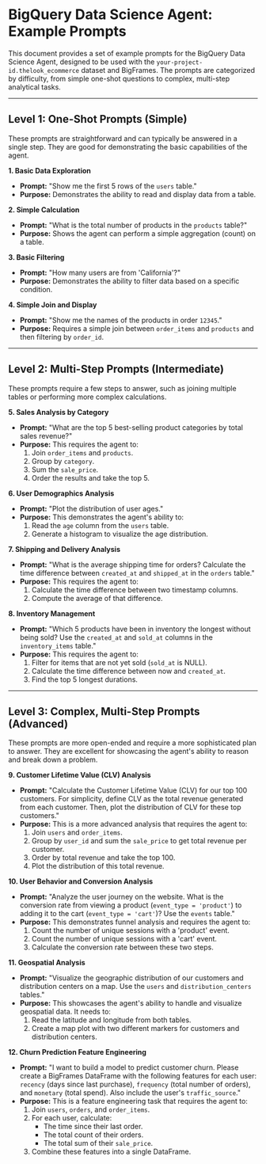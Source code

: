 # BigQuery Data Science Agent: Example Prompts

This document provides a set of example prompts for the BigQuery Data Science Agent, designed to be used with the `your-project-id.thelook_ecommerce` dataset and BigFrames. The prompts are categorized by difficulty, from simple one-shot questions to complex, multi-step analytical tasks.

---

## Level 1: One-Shot Prompts (Simple)

These prompts are straightforward and can typically be answered in a single step. They are good for demonstrating the basic capabilities of the agent.

**1. Basic Data Exploration**
*   **Prompt:** "Show me the first 5 rows of the `users` table."
*   **Purpose:** Demonstrates the ability to read and display data from a table.

**2. Simple Calculation**
*   **Prompt:** "What is the total number of products in the `products` table?"
*   **Purpose:** Shows the agent can perform a simple aggregation (count) on a table.

**3. Basic Filtering**
*   **Prompt:** "How many users are from 'California'?"
*   **Purpose:** Demonstrates the ability to filter data based on a specific condition.

**4. Simple Join and Display**
*   **Prompt:** "Show me the names of the products in order `12345`."
*   **Purpose:** Requires a simple join between `order_items` and `products` and then filtering by `order_id`.

---

## Level 2: Multi-Step Prompts (Intermediate)

These prompts require a few steps to answer, such as joining multiple tables or performing more complex calculations.

**5. Sales Analysis by Category**
*   **Prompt:** "What are the top 5 best-selling product categories by total sales revenue?"
*   **Purpose:** This requires the agent to:
    1.  Join `order_items` and `products`.
    2.  Group by `category`.
    3.  Sum the `sale_price`.
    4.  Order the results and take the top 5.

**6. User Demographics Analysis**
*   **Prompt:** "Plot the distribution of user ages."
*   **Purpose:** This demonstrates the agent's ability to:
    1.  Read the `age` column from the `users` table.
    2.  Generate a histogram to visualize the age distribution.

**7. Shipping and Delivery Analysis**
*   **Prompt:** "What is the average shipping time for orders? Calculate the time difference between `created_at` and `shipped_at` in the `orders` table."
*   **Purpose:** This requires the agent to:
    1.  Calculate the time difference between two timestamp columns.
    2.  Compute the average of that difference.

**8. Inventory Management**
*   **Prompt:** "Which 5 products have been in inventory the longest without being sold? Use the `created_at` and `sold_at` columns in the `inventory_items` table."
*   **Purpose:** This requires the agent to:
    1.  Filter for items that are not yet sold (`sold_at` is NULL).
    2.  Calculate the time difference between now and `created_at`.
    3.  Find the top 5 longest durations.

---

## Level 3: Complex, Multi-Step Prompts (Advanced)

These prompts are more open-ended and require a more sophisticated plan to answer. They are excellent for showcasing the agent's ability to reason and break down a problem.

**9. Customer Lifetime Value (CLV) Analysis**
*   **Prompt:** "Calculate the Customer Lifetime Value (CLV) for our top 100 customers. For simplicity, define CLV as the total revenue generated from each customer. Then, plot the distribution of CLV for these top customers."
*   **Purpose:** This is a more advanced analysis that requires the agent to:
    1.  Join `users` and `order_items`.
    2.  Group by `user_id` and sum the `sale_price` to get total revenue per customer.
    3.  Order by total revenue and take the top 100.
    4.  Plot the distribution of this total revenue.

**10. User Behavior and Conversion Analysis**
*   **Prompt:** "Analyze the user journey on the website. What is the conversion rate from viewing a product (`event_type = 'product'`) to adding it to the cart (`event_type = 'cart'`)? Use the `events` table."
*   **Purpose:** This demonstrates funnel analysis and requires the agent to:
    1.  Count the number of unique sessions with a 'product' event.
    2.  Count the number of unique sessions with a 'cart' event.
    3.  Calculate the conversion rate between these two steps.

**11. Geospatial Analysis**
*   **Prompt:** "Visualize the geographic distribution of our customers and distribution centers on a map. Use the `users` and `distribution_centers` tables."
*   **Purpose:** This showcases the agent's ability to handle and visualize geospatial data. It needs to:
    1.  Read the latitude and longitude from both tables.
    2.  Create a map plot with two different markers for customers and distribution centers.

**12. Churn Prediction Feature Engineering**
*   **Prompt:** "I want to build a model to predict customer churn. Please create a BigFrames DataFrame with the following features for each user: `recency` (days since last purchase), `frequency` (total number of orders), and `monetary` (total spend). Also include the user's `traffic_source`."
*   **Purpose:** This is a feature engineering task that requires the agent to:
    1.  Join `users`, `orders`, and `order_items`.
    2.  For each user, calculate:
        *   The time since their last order.
        *   The total count of their orders.
        *   The total sum of their `sale_price`.
    3.  Combine these features into a single DataFrame.
